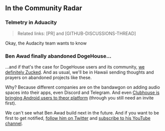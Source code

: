 ## In the Community Radar

### Telmetry in Aduacity

> Related links: [PR] and [GITHUB-DISCUSSIONS-THREAD]

Okay, the Audacity team wants to know

### Ben Awad finally abandoned DogeHouse...

...and if that's the case for DogeHouse users and its community, [we definitely Zucked](https://www.youtube.com/watch?v=cOmdkN6MOwU). And as usual, we'll be in Hawaii sending thoughts and prayers on abandoned projects like these.

Why? Because different companies are on the bandawgon on adding audio spaces into their apps, even Discord and Telegram. And even [Clubhouse is bringing Android users to theor platform](https://techcrunch.com/2021/05/03/clubhouse-begins-externally-testing-its-android-app) (through you still need an invite first).

We can't see what Ben Awad build next in the future. And if you want to be first to get notified, [follow him on Twitter](https://twitter.com/benawad) and [subscribe to his YouTube channel](https://rtapp.tk/benawad-yt).

